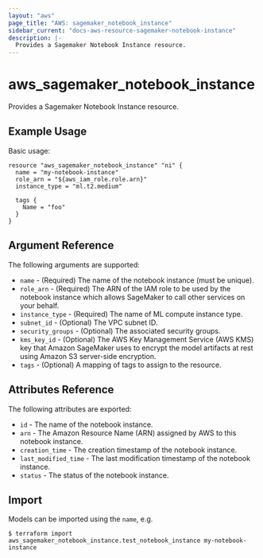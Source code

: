```yaml
---
layout: "aws"
page_title: "AWS: sagemaker_notebook_instance"
sidebar_current: "docs-aws-resource-sagemaker-notebook-instance"
description: |-
  Provides a Sagemaker Notebook Instance resource.
---
```


# aws\_sagemaker\_notebook\_instance

Provides a Sagemaker Notebook Instance resource.

## Example Usage

Basic usage:

```hcl
resource "aws_sagemaker_notebook_instance" "ni" {
  name = "my-notebook-instance"
  role_arn = "${aws_iam_role.role.arn}"
  instance_type = "ml.t2.medium"

  tags {
    Name = "foo"
  }
}
```

## Argument Reference

The following arguments are supported:

* `name` - (Required) The name of the notebook instance (must be unique).
* `role_arn` - (Required) The ARN of the IAM role to be used by the notebook instance which allows SageMaker to call other services on your behalf.
* `instance_type` - (Required) The name of ML compute instance type.
* `subnet_id` - (Optional) The VPC subnet ID.
* `security_groups` - (Optional) The associated security groups.
* `kms_key_id` - (Optional) The AWS Key Management Service (AWS KMS) key that Amazon SageMaker uses to encrypt the model artifacts at rest using Amazon S3 server-side encryption.
* `tags` - (Optional) A mapping of tags to assign to the resource.

## Attributes Reference

The following attributes are exported:

* `id` - The name of the notebook instance.
* `arn` - The Amazon Resource Name (ARN) assigned by AWS to this notebook instance.
* `creation_time` - The creation timestamp of the notebook instance.
* `last_modified_time` - The last modification timestamp of the notebook instance.
* `status` -  The status of the notebook instance.

## Import

Models can be imported using the `name`, e.g.

```
$ terraform import aws_sagemaker_notebook_instance.test_notebook_instance my-notebook-instance
```